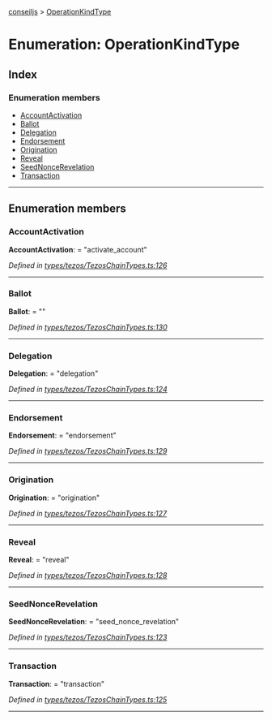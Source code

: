 [conseiljs](../README.md) > [OperationKindType](../enums/operationkindtype.md)

# Enumeration: OperationKindType

## Index

### Enumeration members

* [AccountActivation](operationkindtype.md#accountactivation)
* [Ballot](operationkindtype.md#ballot)
* [Delegation](operationkindtype.md#delegation)
* [Endorsement](operationkindtype.md#endorsement)
* [Origination](operationkindtype.md#origination)
* [Reveal](operationkindtype.md#reveal)
* [SeedNonceRevelation](operationkindtype.md#seednoncerevelation)
* [Transaction](operationkindtype.md#transaction)

---

## Enumeration members

<a id="accountactivation"></a>

###  AccountActivation

**AccountActivation**:  = "activate_account"

*Defined in [types/tezos/TezosChainTypes.ts:126](https://github.com/Cryptonomic/ConseilJS/blob/9065a8e/src/types/tezos/TezosChainTypes.ts#L126)*

___
<a id="ballot"></a>

###  Ballot

**Ballot**:  = ""

*Defined in [types/tezos/TezosChainTypes.ts:130](https://github.com/Cryptonomic/ConseilJS/blob/9065a8e/src/types/tezos/TezosChainTypes.ts#L130)*

___
<a id="delegation"></a>

###  Delegation

**Delegation**:  = "delegation"

*Defined in [types/tezos/TezosChainTypes.ts:124](https://github.com/Cryptonomic/ConseilJS/blob/9065a8e/src/types/tezos/TezosChainTypes.ts#L124)*

___
<a id="endorsement"></a>

###  Endorsement

**Endorsement**:  = "endorsement"

*Defined in [types/tezos/TezosChainTypes.ts:129](https://github.com/Cryptonomic/ConseilJS/blob/9065a8e/src/types/tezos/TezosChainTypes.ts#L129)*

___
<a id="origination"></a>

###  Origination

**Origination**:  = "origination"

*Defined in [types/tezos/TezosChainTypes.ts:127](https://github.com/Cryptonomic/ConseilJS/blob/9065a8e/src/types/tezos/TezosChainTypes.ts#L127)*

___
<a id="reveal"></a>

###  Reveal

**Reveal**:  = "reveal"

*Defined in [types/tezos/TezosChainTypes.ts:128](https://github.com/Cryptonomic/ConseilJS/blob/9065a8e/src/types/tezos/TezosChainTypes.ts#L128)*

___
<a id="seednoncerevelation"></a>

###  SeedNonceRevelation

**SeedNonceRevelation**:  = "seed_nonce_revelation"

*Defined in [types/tezos/TezosChainTypes.ts:123](https://github.com/Cryptonomic/ConseilJS/blob/9065a8e/src/types/tezos/TezosChainTypes.ts#L123)*

___
<a id="transaction"></a>

###  Transaction

**Transaction**:  = "transaction"

*Defined in [types/tezos/TezosChainTypes.ts:125](https://github.com/Cryptonomic/ConseilJS/blob/9065a8e/src/types/tezos/TezosChainTypes.ts#L125)*

___

